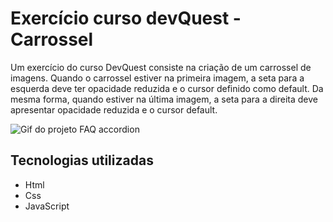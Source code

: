 # Exercício curso devQuest - Carrossel

Um exercício do curso DevQuest consiste na criação de um carrossel de imagens. Quando o carrossel estiver na primeira imagem, a seta para a esquerda deve ter opacidade reduzida e o cursor definido como default. Da mesma forma, quando estiver na última imagem, a seta para a direita deve apresentar opacidade reduzida e o cursor default.

<img src="./images/animation.gif" alt="Gif do projeto FAQ accordion">

## Tecnologias utilizadas

- Html
- Css
- JavaScript
